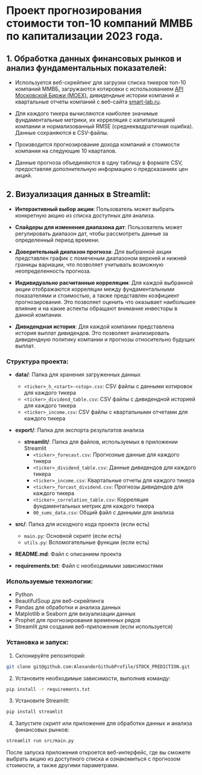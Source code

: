 #  Проект прогнозирования стоимости топ-10 компаний ММВБ по капитализации 2023 года.

## 1. Обработка данных финансовых рынков и анализ фундаментальных показателей:
- Используется веб-скрейпинг для загрузки списка тикеров топ-10 компаний ММВБ, загружаются котировки с использованием [API Московской Биржи (MOEX)](https://www.moex.com/ru/), дивидендные истории компаний и квартальные отчеты компаний с веб-сайта [smart-lab.ru](https://smart-lab.ru/).
   
- Для каждого тикера вычисляются наиболее значимые фундаментальные метрики, их корреляция с капитализацией компании и нормализованный RMSE (среднеквадратичная ошибка). Данные сохраняются в CSV-файлы.

- Производится прогнозирование дохода компаний и стоимости компании на следующие 10 кварталов.

- Данные прогноза объединяются в одну таблицу в формате CSV, предоставляя дополнительную информацию о предсказаниях цен акций.

## 2. **Визуализация данных в Streamlit:**

- **Интерактивный выбор акции**: Пользователь может выбрать конкретную акцию из списка доступных для анализа.
  
- **Слайдеры для изменения диапазона дат**: Пользователь может регулировать диапазон дат, чтобы рассмотреть данные за определенный период времени.
  
- **Доверительный диапазон прогноза**: Для выбранной акции представлен график с помеченым диапазоном верхней и нижней границы вариации, что позволяет учитывать возможную неопределенность прогноза.
  
- **Индивидуально расчитанные корреляции**: Для каждой выбранной акции отображаются корреляции между фундаментальными показателями и стоимостью, а также представлен коэфициент прогнозирования. Это позволяет оценить что оказывает наибольшее влияние и на какие аспекты обращают внимание инвесторы в данной компании.

- **Дивидендная история**: Для каждой компании представлена история выплат дивидендов. Это позволяет анализировать дивидендную политику компании и прогнозы относительно будущих выплат.

### Структура проекта:

- **data/**: Папка для хранения загруженных данных
  - `<ticker>_h_<start>-<stop>.csv`: CSV файлы с данными котировок для каждого тикера
  - `<ticker>_dividend_table.csv`: CSV файлы с дивидендной историей для каждого тикера
  - `<ticker>_income.csv`: CSV файлы с квартальными отчетами для каждого тикера

- **export/**: Папка для экспорта результатов анализа
  - **streamlit/**: Папка для файлов, используемых в приложении Streamlit
    - `<ticker>_forecast.csv`: Прогнозные данные для каждого тикера
    - `<ticker>_dividend_table.csv`: Данные дивидендов для каждого тикера
    - `<ticker>_income.csv`: Квартальные отчеты для каждого тикера
    - `<ticker>_forcast_dividend.csv`: Прогнозы дивидендов для каждого тикера
    - `<ticker>_correlation_table.csv`: Корреляция фундаментальных метрик для каждого тикера
    - `00_sums_data.csv`: Общий файл с данными для анализа

- **src/**: Папка для исходного кода проекта (если есть)
  - `main.py`: Основной скрипт (если есть)
  - `utils.py`: Вспомогательные функции (если есть)

- **README.md**: Файл с описанием проекта

- **requirements.txt**: Файл с необходимыми зависимостями
### Используемые технологии:

- Python
- BeautifulSoup для веб-скрейпинга
- Pandas для обработки и анализа данных
- Matplotlib и Seaborn для визуализации данных
- Prophet для прогнозирования временных рядов
- Streamlit для создания веб-приложения (если используется)


### Установка и запуск:
1. Склонируйте репозиторий:

```bash
git clone git@github.com:AlexanderGithubProfile/STOCK_PREDICTION.git
```

2. Установите необходимые зависимости, выполнив команду:
```bash
pip install -r requirements.txt
```
3. Установите Streamlit:

```bash
pip install streamlit
```
4. Запустите скрипт или приложение для обработки данных и анализа финансовых рынков:
```bash
streamlit run src/main.py
```
После запуска приложения откроется веб-интерфейс, где вы сможете выбрать акцию из доступного списка и ознакомиться с прогнозом стоимости, а также другими параметрами.

